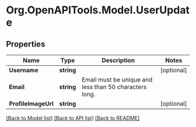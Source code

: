 # Org.OpenAPITools.Model.UserUpdate

## Properties

Name | Type | Description | Notes
------------ | ------------- | ------------- | -------------
**Username** | **string** |  | [optional] 
**Email** | **string** | Email must be unique and less than 50 characters long. | 
**ProfileImageUrl** | **string** |  | [optional] 

[[Back to Model list]](../README.md#documentation-for-models) [[Back to API list]](../README.md#documentation-for-api-endpoints) [[Back to README]](../README.md)

